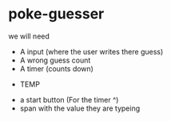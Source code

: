 # poke-guesser





we will need

* A input (where the user writes there guess)
* A wrong guess count
* A timer (counts down)



- TEMP
* a start button (For the timer ^)
* span with the value they are typeing 